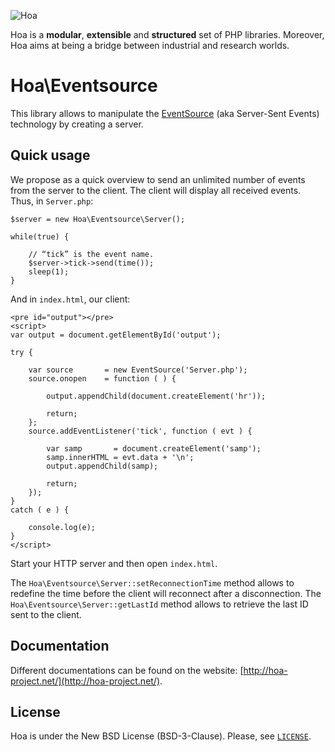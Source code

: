 ![Hoa](http://static.hoa-project.net/Image/Hoa_small.png)

Hoa is a **modular**, **extensible** and **structured** set of PHP libraries.
Moreover, Hoa aims at being a bridge between industrial and research worlds.

# Hoa\Eventsource

This library allows to manipulate the
[EventSource](http://w3.org/TR/eventsource/) (aka Server-Sent Events) technology
by creating a server.

## Quick usage

We propose as a quick overview to send an unlimited number of events from the
server to the client. The client will display all received events. Thus, in
`Server.php`:

    $server = new Hoa\Eventsource\Server();

    while(true) {

        // “tick” is the event name.
        $server->tick->send(time());
        sleep(1);
    }

And in `index.html`, our client:

    <pre id="output"></pre>
    <script>
    var output = document.getElementById('output');

    try {

        var source       = new EventSource('Server.php');
        source.onopen    = function ( ) {

            output.appendChild(document.createElement('hr'));

            return;
        };
        source.addEventListener('tick', function ( evt ) {

            var samp       = document.createElement('samp');
            samp.innerHTML = evt.data + '\n';
            output.appendChild(samp);

            return;
        });
    }
    catch ( e ) {

        console.log(e);
    }
    </script>

Start your HTTP server and then open `index.html`.

The `Hoa\Eventsource\Server::setReconnectionTime` method allows to redefine the
time before the client will reconnect after a disconnection. The
`Hoa\Eventsource\Server::getLastId` method allows to retrieve the last ID sent
to the client.

## Documentation

Different documentations can be found on the website:
[http://hoa-project.net/](http://hoa-project.net/).

## License

Hoa is under the New BSD License (BSD-3-Clause). Please, see
[`LICENSE`](http://hoa-project.net/LICENSE).
